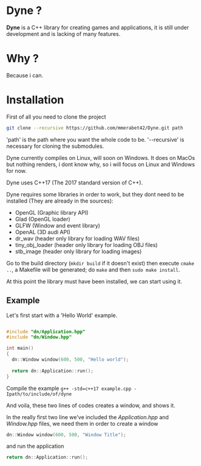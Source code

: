 
# Dyne ?

**Dyne** is a C++ library for creating games and applications, it is still under development and is lacking of many features.

# Why ?

Because i can.

# Installation

First of all you need to clone the project
```sh
git clone --recursive https://github.com/mmerabet42/Dyne.git path
```
'path' is the path where you want the whole code to be. '--recursive' is necessary for cloning the submodules.

Dyne currently compiles on Linux, will soon on Windows. It does on MacOs but nothing renders, i dont know why, so i will focus on Linux and Windows for now.

Dyne uses C++17 (The 2017 standard version of C++).

Dyne requires some libraries in order to work, but they dont need to be installed (They are already in the sources):

- OpenGL (Graphic library API)
- Glad   (OpenGL loader)
- GLFW   (Window and event library)
- OpenAL (3D audi API)
- dr_wav (header only library for loading WAV files)
- tiny_obj_loader (header only library for loading OBJ files)
- stb_image (header only library for loading images)

Go to the build directory (`mkdir build` if it doesn't exist) then execute `cmake ..`, a Makefile will be generated; do `make` and then `sudo make install`. 

At this point the library must have been installed, we can start using it.

## Example

Let's first start with a 'Hello World' example.

```C++

#include "dn/Application.hpp"
#include "dn/Window.hpp"

int main()
{
  dn::Window window(600, 500, "Hello world");
  
  return dn::Application::run();
}

```

Compile the example `g++ -std=c++17 example.cpp -Ipath/to/include/of/dyne`

And voila, these two lines of codes creates a window, and shows it.

In the really first two line we've included the *Application.hpp* and *Window.hpp* files, we need them in order to create a window
```C++
dn::Window window(600, 500, "Window Title");
```
and run the application
```C++
return dn::Application::run();
```
